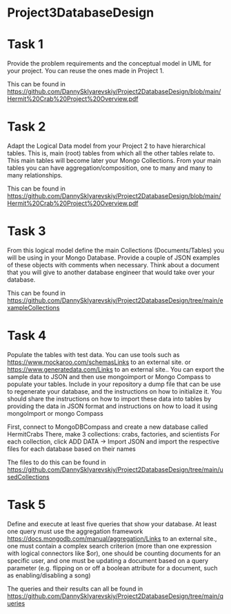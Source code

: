 # Project3DatabaseDesign

# Task 1
Provide the problem requirements and the conceptual model in UML for your project. You can reuse the ones made in Project 1.

This can be found in https://github.com/DannySklyarevskiy/Project2DatabaseDesign/blob/main/Hermit%20Crab%20Project%20Overview.pdf

# Task 2
Adapt the Logical Data model from your Project 2 to have hierarchical tables. This is, main (root) tables from which all the other tables relate to. This main tables will become later your Mongo Collections. From your main tables you can have aggregation/composition, one to many and many to many relationships.

This can be found in https://github.com/DannySklyarevskiy/Project2DatabaseDesign/blob/main/Hermit%20Crab%20Project%20Overview.pdf


# Task 3
From this logical model define the main Collections (Documents/Tables) you will be using in your Mongo Database. Provide a couple of JSON examples of these objects with comments when necessary. Think about a document that you will give to another database engineer that would take over your database.

This can be found in 
https://github.com/DannySklyarevskiy/Project2DatabaseDesign/tree/main/exampleCollections

# Task 4 
Populate the tables with test data. You can use tools such as https://www.mockaroo.com/schemasLinks to an external site. or  https://www.generatedata.com/Links to an external site.. You can export the sample data to JSON and then use mongoimport or Mongo Compass to populate your tables. Include in your repository a dump file that can be use to regenerate your database, and the instructions on how to initialize it. You should share the instructions on how to import these data into tables by providing the data in JSON format and instructions on how to load it using mongoImport or mongo Compass

First, connect to MongoDBCompass and create a new database called HermitCrabs
There, make 3 collections: crabs, factories, and scientists
For each collection, click ADD DATA -> Import JSON and import the respective files for each database based on their names

The files to do this can be found in https://github.com/DannySklyarevskiy/Project2DatabaseDesign/tree/main/usedCollections

# Task 5
Define and execute at least five queries that show your database. At least one query must use the aggregation framework https://docs.mongodb.com/manual/aggregation/Links to an external site., one must contain a complex search criterion (more than one expression with logical connectors like $or), one should be counting documents for an specific user, and one must be updating a document based on a query parameter (e.g. flipping on or off a boolean attribute for a document, such as enabling/disabling a song)

The queries and their results can all be found in https://github.com/DannySklyarevskiy/Project2DatabaseDesign/tree/main/queries
